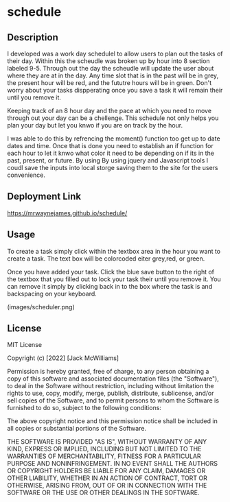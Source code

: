 # schedule

## Description
I developed was a work day schedulel to allow users to plan out the tasks of their day. Within this the scheudle was broken up by hour into 8 section labeled 9-5. Through out the day the scheudle will update the user about where they are at in the day. Any time slot that is in the past will be in grey, the present hour will be red, and the fututre hours will be in green. Don't worry about your tasks dispperating once you save a task it will remain their until you remove it.

Keeping track of an 8 hour day and the pace at which you need to move through out your day can be a chellenge. This schedule not only helps you plan your day but let you knwo if you are on track by the hour.

I was able to do this by refrencing the moment() function too get up to date dates and time. Once that is done you need to establish an if function for each hour to let it knwo what color it need to be depending on if its in the past, present, or future. By using By using jquery and Javascript tools I coudl save the inputs into local storge saving them to the site for the users convenience.

## Deployment Link

https://mrwaynejames.github.io/schedule/

## Usage

To create a task simply click within the textbox area in the hour you want to create a task. The text box will be colorcoded eiter grey,red, or green.

Once you have added your task. Click the blue save button to the right of the textbox that you filled out to lock your task their until you remove it. You can remove it simply by clicking back in to the box where the task is and backspacing on your keyboard.

(images/scheduler.png)

## License

MIT License

Copyright (c) [2022] [Jack McWilliams]

Permission is hereby granted, free of charge, to any person obtaining a copy
of this software and associated documentation files (the "Software"), to deal
in the Software without restriction, including without limitation the rights
to use, copy, modify, merge, publish, distribute, sublicense, and/or sell
copies of the Software, and to permit persons to whom the Software is
furnished to do so, subject to the following conditions:

The above copyright notice and this permission notice shall be included in all
copies or substantial portions of the Software.

THE SOFTWARE IS PROVIDED "AS IS", WITHOUT WARRANTY OF ANY KIND, EXPRESS OR
IMPLIED, INCLUDING BUT NOT LIMITED TO THE WARRANTIES OF MERCHANTABILITY,
FITNESS FOR A PARTICULAR PURPOSE AND NONINFRINGEMENT. IN NO EVENT SHALL THE
AUTHORS OR COPYRIGHT HOLDERS BE LIABLE FOR ANY CLAIM, DAMAGES OR OTHER
LIABILITY, WHETHER IN AN ACTION OF CONTRACT, TORT OR OTHERWISE, ARISING FROM,
OUT OF OR IN CONNECTION WITH THE SOFTWARE OR THE USE OR OTHER DEALINGS IN THE
SOFTWARE.
